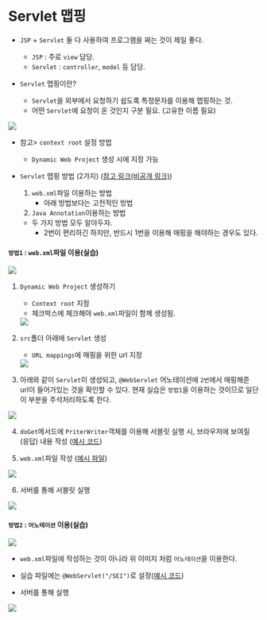 # Servlet 맵핑

+ `JSP` + `Servlet` 둘 다 사용하여 프로그램을 짜는 것이 제일 좋다.
    + `JSP` : 주로 `view` 담당.
    + `Servlet` : `controller`, `model` 등 담당.

+ `Servlet` 맵핑이란?
    + `Servlet`을 외부에서 요청하기 쉽도록 특정문자를 이용해 맵핑하는 것.
    + 어떤 `Servlet`에 요청이 온 것인지 구분 필요. (고유한 이름 필요)

<img src="https://github.com/journeytorainbow/JSP_Servlet_study/blob/master/Servlet_%EB%A7%B5%ED%95%91/img/img1.JPG?raw=true">

+ 참고> `context root` 설정 방법
    + `Dynamic Web Project` 생성 시에 지정 가능

+ `Servlet` 맵핑 방법 (2가지) ([참고 링크(비공개 링크)](https://blog.naver.com/journeytosth/221812528082))
    1. `web.xml`파일 이용하는 방법
        + 아래 방법보다는 고전적인 방법
    2. `Java Annotation`이용하는 방법
    + 두 가지 방법 모두 알아두자.
        + 2번이 편리하긴 하지만, 반드시 1번을 이용해 매핑을 해야하는 경우도 있다.

#### `방법1` : `web.xml`파일 이용(실습)

<img src="https://github.com/journeytorainbow/JSP_Servlet_study/blob/master/Servlet_%EB%A7%B5%ED%95%91/img/img2.JPG?raw=true">

1. `Dynamic Web Project` 생성하기
    + `Context root` 지정
    + 체크박스에 체크해야 `web.xml`파일이 함께 생성됨.

    <img src="https://github.com/journeytorainbow/JSP_Servlet_study/blob/master/Servlet_%EB%A7%B5%ED%95%91/img/img3.JPG?raw=true">

2. `src`폴더 아래에 `Servlet` 생성
    + `URL mappings`에 매핑을 위한 url 지정 

    <img src="https://github.com/journeytorainbow/JSP_Servlet_study/blob/master/Servlet_%EB%A7%B5%ED%95%91/img/img4.JPG?raw=true">

3. 아래와 같이 `Servlet`이 생성되고, `@WebServlet` 어노테이션에 `2번`에서 매핑해준 url이 들어가있는 것을 확인할 수 있다. 현재 실습은 `방법1`을 이용하는 것이므로 일단 이 부분을 주석처리하도록 한다.

<img src="https://github.com/journeytorainbow/JSP_Servlet_study/blob/master/Servlet_%EB%A7%B5%ED%95%91/img/img5.JPG?raw=true">

4. `doGet`메서드에 `PriterWriter`객체를 이용해 서블릿 실행 시, 브라우저에 보여질(응답) 내용 작성 ([예시 코드](https://github.com/journeytorainbow/JSP_Servlet_study/blob/master/Servlet_%EB%A7%B5%ED%95%91/ServletMappingTest/src/com/servlet/ServletEx.java))

5. `web.xml`파일 작성 ([예시 파일](https://github.com/journeytorainbow/JSP_Servlet_study/blob/master/Servlet_%EB%A7%B5%ED%95%91/ServletMappingTest/WebContent/WEB-INF/web.xml))

<img src="https://github.com/journeytorainbow/JSP_Servlet_study/blob/master/Servlet_%EB%A7%B5%ED%95%91/img/img6.JPG?raw=true">

6. 서버를 통해 서블릿 실행

<img src="https://github.com/journeytorainbow/JSP_Servlet_study/blob/master/Servlet_%EB%A7%B5%ED%95%91/img/img7.JPG?raw=true">


#### `방법2` : `어노테이션` 이용(실습)

<img src="https://github.com/journeytorainbow/JSP_Servlet_study/blob/master/Servlet_%EB%A7%B5%ED%95%91/img/img8.JPG?raw=true">

+ `web.xml`파일에 작성하는 것이 아니라 위 이미지 처럼 `어노테이션`을 이용한다.

+ 실습 파일에는 `@WebServlet("/SE1")`로 설정([예시 코드](https://github.com/journeytorainbow/JSP_Servlet_study/blob/master/Servlet_%EB%A7%B5%ED%95%91/ServletMappingTest/src/com/servlet/ServletEx.java))

+ 서버를 통해 실행

<img src="https://github.com/journeytorainbow/JSP_Servlet_study/blob/master/Servlet_%EB%A7%B5%ED%95%91/img/img9.JPG">